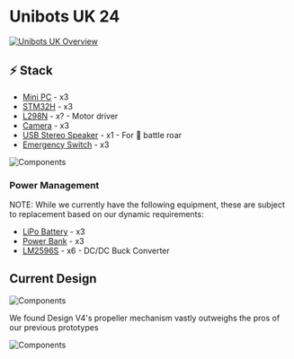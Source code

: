 # Unibots UK 24

[![Unibots UK Overview](https://www.thestudentpocketguide.com/wp-content/uploads/unibots4-640x368.png)](https://unibots.uk/)

## ⚡ Stack

- [Mini PC] - x3
- [STM32H] - x3
- [L298N] - x? - Motor driver
- [Camera] - x3
- [USB Stereo Speaker] - x1 - For 🦁 battle roar
- [Emergency Switch] - x3

![Components](images/poster1_component.png)

### Power Management

NOTE: While we currently have the following equipment, these are subject to replacement based on our dynamic requirements:

- [LiPo Battery] - x3
- [Power Bank] - x3
- [LM2596S] - x6 - DC/DC Buck Converter

## Current Design

![Components](images/design_V4.png)

We found Design V4's propeller mechanism vastly outweighs the pros of our previous prototypes

![Components](images/table1_pugh_matrix.png)


[//]: # (These are reference links used in the body of this note and get stripped out when the markdown processor does its job. There is no need to format nicely because it shouldn't be seen. Thanks SO - http://stackoverflow.com/questions/4823468/store-comments-in-markdown-syntax)

   [Mini PC]: <https://simplynuc.co.uk/mini-pcs/>
   [STM32H]: <https://www.st.com/en/microcontrollers-microprocessors/stm32h7-series.html>
   [Mecanum Wheels]: <https://shop.pimoroni.com/products/mecanum-wheels-pack-of-4>
   [Camera]: <https://thepihut.com/collections/raspberry-pi-camera>
   [USB Stereo Speaker]: <https://thepihut.com/products/mini-external-usb-stereo-speaker>
   [L298N]: <https://www.amazon.co.uk/l298n/s?k=l298n>
   [Micrometal Gearmotor]: <https://shop.pimoroni.com/products/micro-metal-gearmotor-with-motor-shim>
   [Micrometal Gearmotor w/ Screw]: <https://thepihut.com/products/micro-metal-dc-geared-motor-with-lead-screw-6v-150rpm-m4-55?variant=27740947793>
   [Ultrasonic Sensor]: <https://thepihut.com/blogs/raspberry-pi-tutorials/hc-sr04-ultrasonic-range-sensor-on-the-raspberry-pi>
   [FS90R 360 Servo]: <https://kitronik.co.uk/products/2589-fs90r-360-degree-continuous-rotation-servo>
   [Emergency Switch]: <https://thepihut.com/products/massive-arcade-button-with-led-100mm-red>
   [Lipo Battery]: <https://www.amazon.co.uk/Battery-5200mAh-Truggy-Helicopter-Airplane/dp/B07T1B85FW/>
   [Power Bank]: <https://www.amazon.co.uk/Belkin-Portable-Charger-Output-Included/dp/B09NTNTVRJ/>
   [LM2596S]: <https://www.amazon.co.uk/dp/B08JQB3NSR/ref=pe_27063361_485629781_TE_item>
